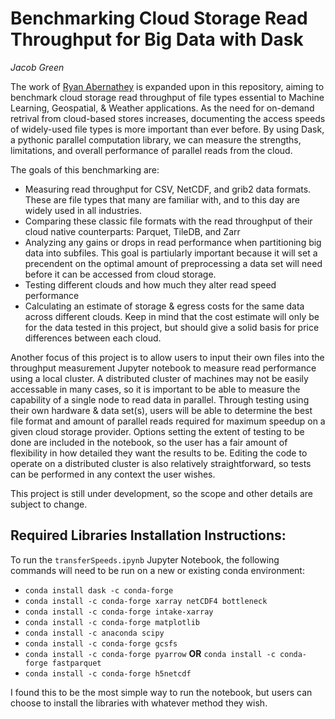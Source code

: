 # Benchmarking Cloud Storage Read Throughput for Big Data with Dask
*Jacob Green*  

The work of [Ryan Abernathey](https://github.com/earthcube2020/ec20_abernathey_etal) is expanded upon in this repository, aiming to benchmark cloud storage read throughput of file types essential to Machine Learning, Geospatial, & Weather applications. As the need for on-demand retrival from cloud-based stores increases, documenting the access speeds of widely-used file types is more important than ever before. By using Dask, a pythonic parallel computation library, we can measure the strengths, limitations, and overall performance of parallel reads from the cloud.

The goals of this benchmarking are:
- Measuring read throughput for CSV, NetCDF, and grib2 data formats. These are file types that many are familiar with, and to this day are widely used in all industries.
- Comparing these classic file formats with the read throughput of their cloud native counterparts: Parquet, TileDB, and Zarr
- Analyzing any gains or drops in read performance when partitioning big data into subfiles. This goal is partiularly important because it will 
set a precendent on the optimal amount of preprocessing a data set will need before it can be accessed from cloud storage.
- Testing different clouds and how much they alter read speed performance
- Calculating an estimate of storage & egress costs for the same data across different clouds. Keep in mind that the cost estimate will only be for the data tested in this project, but should give a solid basis for price differences between each cloud.

Another focus of this project is to allow users to input their own files into the throughput measurement Jupyter notebook to measure read performance using a local cluster. A distributed cluster of machines may not be easily accessable in many cases, so it is important to be able to measure the capability of a single node to read data in parallel. Through testing using their own hardware & data set(s), users will be able to determine the best file format and amount of parallel reads required for maximum speedup on a given cloud storage provider. Options setting the extent of testing to be done are included in the notebook, so the user has a fair amount of flexibility in how detailed they want the results to be. Editing the code to operate on a distributed cluster is also relatively straightforward, so tests can be performed in any context the user wishes.

This project is still under development, so the scope and other details are subject to change.

## Required Libraries Installation Instructions:
To run the `transferSpeeds.ipynb` Jupyter Notebook, the following commands will need to be run on a new or existing conda environment:
- `conda install dask -c conda-forge`
- `conda install -c conda-forge xarray netCDF4 bottleneck`
- `conda install -c conda-forge intake-xarray`
- `conda install -c conda-forge matplotlib`
- `conda install -c anaconda scipy`
- `conda install -c conda-forge gcsfs`
- `conda install -c conda-forge pyarrow` **OR** `conda install -c conda-forge fastparquet`
- `conda install -c conda-forge h5netcdf`

I found this to be the most simple way to run the notebook, but users can choose to install the libraries with whatever method they wish.
